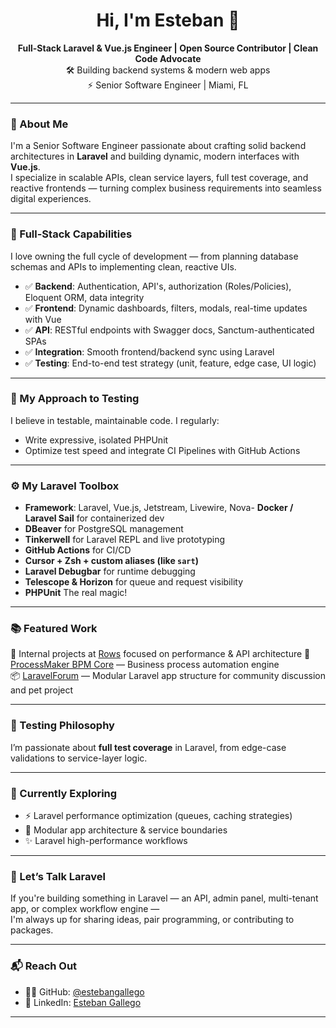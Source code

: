 <h1 align="center">Hi, I'm Esteban 👋</h1>
<p align="center">
    <strong>Full-Stack Laravel & Vue.js Engineer | Open Source Contributor | Clean Code Advocate</strong><br>
    🛠️ Building backend systems & modern web apps<br>
    ⚡️ Senior Software Engineer | Miami, FL
</p>

---

### 🧱 About Me

I'm a Senior Software Engineer passionate about crafting solid backend architectures in **Laravel** and building dynamic, modern interfaces with **Vue.js**.  
I specialize in scalable APIs, clean service layers, full test coverage, and reactive frontends — turning complex business requirements into seamless digital experiences.

---

### 🧩 Full-Stack Capabilities

I love owning the full cycle of development — from planning database schemas and APIs to implementing clean, reactive UIs.

- ✅ **Backend**: Authentication, API's, authorization (Roles/Policies), Eloquent ORM, data integrity
- ✅ **Frontend**: Dynamic dashboards, filters, modals, real-time updates with Vue
- ✅ **API**: RESTful endpoints with Swagger docs, Sanctum-authenticated SPAs
- ✅ **Integration**: Smooth frontend/backend sync using Laravel
- ✅ **Testing**: End-to-end test strategy (unit, feature, edge case, UI logic)

---
### 🧪 My Approach to Testing

I believe in testable, maintainable code. I regularly:
- Write expressive, isolated PHPUnit
- Optimize test speed and integrate CI Pipelines with GitHub Actions

---

### ⚙️ My Laravel Toolbox

- **Framework**: Laravel, Vue.js, Jetstream, Livewire, Nova- **Docker / Laravel Sail** for containerized dev
- **DBeaver** for PostgreSQL management
- **Tinkerwell** for Laravel REPL and live prototyping
- **GitHub Actions** for CI/CD
- **Cursor + Zsh + custom aliases (like `sart`)**
- **Laravel Debugbar** for runtime debugging
- **Telescope & Horizon** for queue and request visibility
- **PHPUnit** The real magic!

---

### 📚 Featured Work
🚀 Internal projects at [Rows](https://rows.com) focused on performance & API architecture
🔗 [ProcessMaker BPM Core](https://github.com/ProcessMaker/processmaker) — Business process automation engine  
📦 [LaravelForum](https://github.com/estebangallego/LaravelForum) — Modular Laravel app structure for community discussion and pet project

---

### 🧪 Testing Philosophy

I’m passionate about **full test coverage** in Laravel, from edge-case validations to service-layer logic.  

---

### 🧠 Currently Exploring

- ⚡️ Laravel performance optimization (queues, caching strategies)<br>
- 🧩 Modular app architecture & service boundaries<br>
- ✨ Laravel high-performance workflows

---

### 💬 Let’s Talk Laravel

If you're building something in Laravel — an API, admin panel, multi-tenant app, or complex workflow engine —  
I'm always up for sharing ideas, pair programming, or contributing to packages.

---

### 📬 Reach Out

- 🧑‍💻 GitHub: [@estebangallego](https://github.com/estebangallego)
- 💼 LinkedIn: [Esteban Gallego](https://linkedin.com/in/estebangallegoweb)

---
